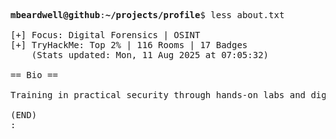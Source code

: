<pre>

<strong>mbeardwell@github</strong>:<strong>~/projects/profile</strong>$ less about.txt

[+] Focus: Digital Forensics | OSINT
[+] TryHackMe: Top 2% | 116 Rooms | 17 Badges
    (Stats updated: Mon, 11 Aug 2025 at 07:05:32)

== Bio ==

Training in practical security through hands-on labs and digital investigations.

(END)
:
</pre>
